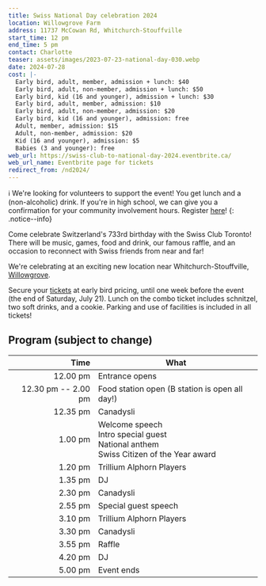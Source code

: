 ```yaml
---
title: Swiss National Day celebration 2024
location: Willowgrove Farm
address: 11737 McCowan Rd, Whitchurch-Stouffville
start_time: 12 pm
end_time: 5 pm
contact: Charlotte
teaser: assets/images/2023-07-23-national-day-030.webp
date: 2024-07-28
cost: |-
  Early bird, adult, member, admission + lunch: $40
  Early bird, adult, non-member, admission + lunch: $50
  Early bird, kid (16 and younger), admission + lunch: $30
  Early bird, adult, member, admission: $10
  Early bird, adult, non-member, admission: $20
  Early bird, kid (16 and younger), admission: free
  Adult, member, admission: $15
  Adult, non-member, admission: $20
  Kid (16 and younger), admission: $5
  Babies (3 and younger): free
web_url: https://swiss-club-to-national-day-2024.eventbrite.ca/
web_url_name: Eventbrite page for tickets
redirect_from: /nd2024/
---
```


:information_source: We're looking for volunteers to support the event! You get
lunch and a (non-alcoholic) drink. If you're in high school, we can give you a
confirmation for your community involvement hours. Register [here][volunteers]!
{: .notice--info}

Come celebrate Switzerland's 733rd birthday with the Swiss Club Toronto! There
will be music, games, food and drink, our famous raffle, and an occasion to
reconnect with Swiss friends from near and far!

We're celebrating at an exciting new location near Whitchurch-Stouffville,
[Willowgrove].

Secure your [tickets] at early bird pricing, until one week before the event
(the end of Saturday, July 21). Lunch on the combo ticket includes schnitzel,
two soft drinks, and a cookie. Parking and use of facilities is included in all
tickets!

[volunteers]: <https://volunteersignup.org/HWP8W>
[willowgrove]: <https://www.willowgrove.ca/>
[tickets]: <{{ page.web_url }}>

## Program (subject to change)

| Time                | What                                                                                        |
| ------------------: | ------------------------------------------------------------------------------------------- |
| 12.00 pm            | Entrance opens                                                                              |
| 12.30 pm -- 2.00 pm | Food station open (B station is open all day!)                                              |
| 12.35 pm            | Canadysli                                                                                   |
| 1.00 pm             | Welcome speech<br>Intro special guest<br>National anthem<br>Swiss Citizen of the Year award |
| 1.20 pm             | Trillium Alphorn Players                                                                    |
| 1.35 pm             | DJ                                                                                          |
| 2.30 pm             | Canadysli                                                                                   |
| 2.55 pm             | Special guest speech                                                                        |
| 3.10 pm             | Trillium Alphorn Players                                                                    |
| 3.30 pm             | Canadysli                                                                                   |
| 3.55 pm             | Raffle                                                                                      |
| 4.20 pm             | DJ                                                                                          |
| 5.00 pm             | Event ends                                                                                  |
